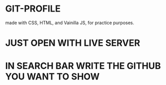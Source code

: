 # GIT-PROFILE
made with CSS, HTML, and Vainilla JS, for practice purposes.

# JUST OPEN WITH LIVE SERVER

# IN SEARCH BAR WRITE THE GITHUB YOU WANT TO SHOW
